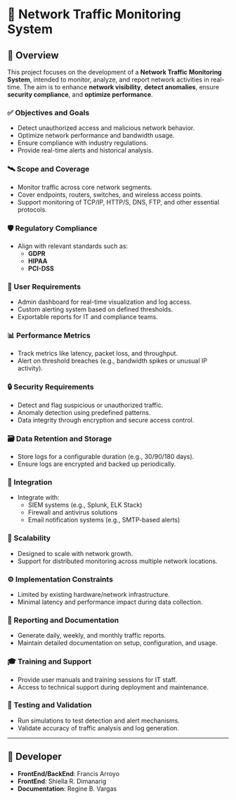 # 📡 Network Traffic Monitoring System

## 📘 Overview

This project focuses on the development of a **Network Traffic Monitoring System**, intended to monitor, analyze, and report network activities in real-time. The aim is to enhance **network visibility**, **detect anomalies**, ensure **security compliance**, and **optimize performance**.

### ✅ Objectives and Goals
- Detect unauthorized access and malicious network behavior.
- Optimize network performance and bandwidth usage.
- Ensure compliance with industry regulations.
- Provide real-time alerts and historical analysis.

### 🛰️ Scope and Coverage
- Monitor traffic across core network segments.
- Cover endpoints, routers, switches, and wireless access points.
- Support monitoring of TCP/IP, HTTP/S, DNS, FTP, and other essential protocols.

### 🛡️ Regulatory Compliance
- Align with relevant standards such as:
  - **GDPR**
  - **HIPAA**
  - **PCI-DSS**

### 👥 User Requirements
- Admin dashboard for real-time visualization and log access.
- Custom alerting system based on defined thresholds.
- Exportable reports for IT and compliance teams.

### 📊 Performance Metrics
- Track metrics like latency, packet loss, and throughput.
- Alert on threshold breaches (e.g., bandwidth spikes or unusual IP activity).

### 🔒 Security Requirements
- Detect and flag suspicious or unauthorized traffic.
- Anomaly detection using predefined patterns.
- Data integrity through encryption and secure access control.

### 🗃️ Data Retention and Storage
- Store logs for a configurable duration (e.g., 30/90/180 days).
- Ensure logs are encrypted and backed up periodically.

### 🔗 Integration
- Integrate with:
  - SIEM systems (e.g., Splunk, ELK Stack)
  - Firewall and antivirus solutions
  - Email notification systems (e.g., SMTP-based alerts)

### 🚀 Scalability
- Designed to scale with network growth.
- Support for distributed monitoring across multiple network locations.

### ⚙️ Implementation Constraints
- Limited by existing hardware/network infrastructure.
- Minimal latency and performance impact during data collection.

### 📝 Reporting and Documentation
- Generate daily, weekly, and monthly traffic reports.
- Maintain detailed documentation on setup, configuration, and usage.

### 🎓 Training and Support
- Provide user manuals and training sessions for IT staff.
- Access to technical support during deployment and maintenance.

### 🧪 Testing and Validation
- Run simulations to test detection and alert mechanisms.
- Validate accuracy of traffic analysis and log generation.

---

## 👤 Developer

- **FrontEnd/BackEnd**: Francis Arroyo
- **FrontEnd**: Shiella R. Dimanarig
- **Documentation**: Regine B. Vargas



